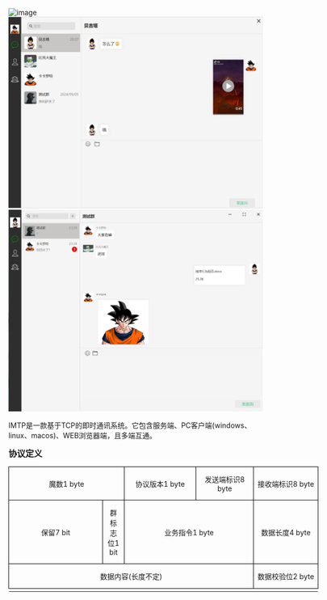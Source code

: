 ![image](https://github.com/yyyyyyyysssss/imtp/blob/master/client/src/main/resources/img/readme_chat.gif)
![image](https://github.com/yyyyyyyysssss/imtp/blob/master/client/src/main/resources/img/readme_single.png)
![image](https://github.com/yyyyyyyysssss/imtp/blob/master/client/src/main/resources/img/readme_group.png)

IMTP是一款基于TCP的即时通讯系统。它包含服务端、PC客户端(windows、linux、macos)、WEB浏览器端，且多端互通。

**<big>协议定义</big>**
<table class="MsoTableGrid" border="1" cellspacing="0" cellpadding="0" width="614" style="width:460.45pt;border-collapse:collapse;border:none;mso-border-alt:
 solid windowtext .5pt;mso-yfti-tbllook:1184;mso-padding-alt:0cm 5.4pt 0cm 5.4pt">
 <tbody><tr style="mso-yfti-irow:0;mso-yfti-firstrow:yes">
  <td width="229" colspan="2" style="width:172.1pt;border:solid windowtext 1.0pt;
  mso-border-alt:solid windowtext .5pt;padding:0cm 5.4pt 0cm 5.4pt">
  <p class="MsoNormal" align="center" style="text-align:center"><span class="GramE">魔数</span><span lang="EN-US">1 byte</span></p>
  </td>
  <td width="144" style="width:108.1pt;border:solid windowtext 1.0pt;border-left:
  none;mso-border-left-alt:solid windowtext .5pt;mso-border-alt:solid windowtext .5pt;
  padding:0cm 5.4pt 0cm 5.4pt">
  <p class="MsoNormal" align="center" style="text-align:center">协议版本<span lang="EN-US">1 byte</span></p>
  </td>
  <td width="113" style="width:84.55pt;border:solid windowtext 1.0pt;border-left:
  none;mso-border-left-alt:solid windowtext .5pt;mso-border-alt:solid windowtext .5pt;
  padding:0cm 5.4pt 0cm 5.4pt">
  <p class="MsoNormal" align="center" style="text-align:center">发送端标识<span lang="EN-US">8 byte</span></p>
  </td>
  <td width="128" style="width:95.7pt;border:solid windowtext 1.0pt;border-left:
  none;mso-border-left-alt:solid windowtext .5pt;mso-border-alt:solid windowtext .5pt;
  padding:0cm 5.4pt 0cm 5.4pt">
  <p class="MsoNormal" align="center" style="text-align:center">接收端标识<span lang="EN-US">8 byte</span></p>
  </td>
 </tr>
 <tr style="mso-yfti-irow:1;height:63.2pt">
  <td width="199" style="width:149.55pt;border:solid windowtext 1.0pt;border-top:
  none;mso-border-top-alt:solid windowtext .5pt;mso-border-alt:solid windowtext .5pt;
  padding:0cm 5.4pt 0cm 5.4pt;height:63.2pt">
  <p class="MsoNormal" align="center" style="text-align:center">保留<span lang="EN-US">7
  bit</span></p>
  </td>
  <td width="30" style="width:22.55pt;border-top:none;border-left:none;
  border-bottom:solid windowtext 1.0pt;border-right:solid windowtext 1.0pt;
  mso-border-top-alt:solid windowtext .5pt;mso-border-left-alt:solid windowtext .5pt;
  mso-border-alt:solid windowtext .5pt;padding:0cm 5.4pt 0cm 5.4pt;height:63.2pt">
  <p class="MsoNormal" align="center" style="text-align:center"><span class="GramE">群标志位</span><span lang="EN-US">1 bit</span></p>
  </td>
  <td width="257" colspan="2" style="width:192.65pt;border-top:none;border-left:
  none;border-bottom:solid windowtext 1.0pt;border-right:solid windowtext 1.0pt;
  mso-border-top-alt:solid windowtext .5pt;mso-border-left-alt:solid windowtext .5pt;
  mso-border-alt:solid windowtext .5pt;padding:0cm 5.4pt 0cm 5.4pt;height:63.2pt">
  <p class="MsoNormal" align="center" style="text-align:center">业务指令<span lang="EN-US">1 byte</span></p>
  </td>
  <td width="128" style="width:95.7pt;border-top:none;border-left:none;
  border-bottom:solid windowtext 1.0pt;border-right:solid windowtext 1.0pt;
  mso-border-top-alt:solid windowtext .5pt;mso-border-left-alt:solid windowtext .5pt;
  mso-border-alt:solid windowtext .5pt;padding:0cm 5.4pt 0cm 5.4pt;height:63.2pt">
  <p class="MsoNormal" align="center" style="text-align:center">数据长度<span lang="EN-US">4 byte</span></p>
  </td>
 </tr>
 <tr style="mso-yfti-irow:2;mso-yfti-lastrow:yes">
  <td width="486" colspan="4" style="width:364.75pt;border:solid windowtext 1.0pt;
  border-top:none;mso-border-top-alt:solid windowtext .5pt;mso-border-alt:solid windowtext .5pt;
  padding:0cm 5.4pt 0cm 5.4pt">
  <p class="MsoNormal" align="center" style="text-align:center">数据内容<span lang="EN-US">(</span>长度不定<span lang="EN-US">)</span></p>
  </td>
  <td width="128" style="width:95.7pt;border-top:none;border-left:none;
  border-bottom:solid windowtext 1.0pt;border-right:solid windowtext 1.0pt;
  mso-border-top-alt:solid windowtext .5pt;mso-border-left-alt:solid windowtext .5pt;
  mso-border-alt:solid windowtext .5pt;padding:0cm 5.4pt 0cm 5.4pt">
  <p class="MsoNormal" align="center" style="text-align:center">数据校验位<span lang="EN-US">2 byte</span></p>
  </td>
 </tr>
 <!--[if !supportMisalignedColumns]-->
 <tr height="0">
  <td width="199" style="border:none"></td>
  <td width="30" style="border:none"></td>
  <td width="144" style="border:none"></td>
  <td width="113" style="border:none"></td>
  <td width="128" style="border:none"></td>
 </tr>
 <!--[endif]-->
</tbody></table>